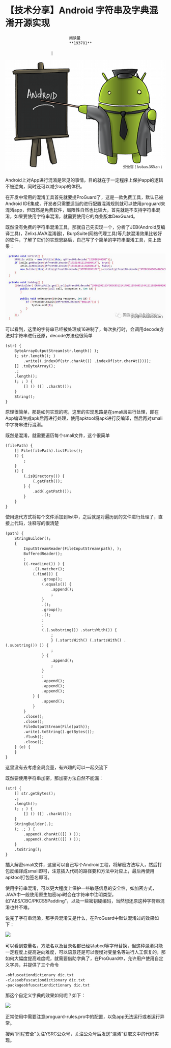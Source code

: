 
# 【技术分享】Android 字符串及字典混淆开源实现


                                阅读量   
                                **193781**
                            
                        |
                        
                                                                                    



[![](./img/85637/t0173ebd60a3aea70d2.png)](./img/85637/t0173ebd60a3aea70d2.png)

Android上对App进行混淆是常见的事情，目的就在于一定程序上保护app的逻辑不被逆向，同时还可以减少app的体积。

在开发中常用的混淆工具首先就要提ProGuard了，这是一款免费工具，默认已被Android IDE集成，开发者只需要适当的进行配置混淆规则就可以使用proguard来混淆app，但既然是免费软件，局限性自然也比较大，首先就是不支持字符串混淆，如果要使用字符串混淆，就需要使用它的商业版本DexGuard。

既然没有免费的字符串混淆工具，那就自己先实现一个，分析了JEB(Android反编译工具)，Zelix(JAVA混淆器)，BurpSuite(网络代理工具)等几款混淆效果比较好的软件，了解了它们的实现思路后，自己写了个简单的字符串混淆工具，先上效果：

[![](./img/85637/t01e1032164c9223ec1.png)](./img/85637/t01e1032164c9223ec1.png)

可以看到，这里的字符串已经被处理成16进制了，每次执行时，会调用decode方法对字符串进行还原，decode方法也很简单

```
(str) {
    ByteArrayOutputStream(str.length() );
    (; str.length(); )
        .write((.indexOf(str.charAt()) .indexOf(str.charAt())));
    [] .toByteArray();
    .;
    .length();
    (; ; ) {
        [] () ([] .charAt());
    }
    String();
}
```

原理很简单，那是如何实现的呢，这里的实现思路是在smali层进行处理，即在App编译生成apk后再进行处理，使用apktool将apk进行反编译，然后再对smali中字符串进行混淆。

既然是混淆，就需要遍历每个smali文件，这个很简单

```
(filePath) {
    [] File(filePath).listFiles();
    () {
        ;
    }
    () {
        (.isDirectory()) {
            (.getPath());
        } {
            .add(.getPath());
        }
    }
}
```

使用迭代方式将每个文件添加到list中，之后就是对遍历到的文件进行处理了，直接上代码，注释写的很清楚

```
(path) {
    StringBuilder();
    {
        InputStreamReader(FileInputStream(path), );
        BufferedReader();
        ;
        ((.readLine()) ) {
            .().matcher();
            (.find()) {
                .group();
                (.equals()) {
                    .append();
                    ;
                }
                .();
                .group();
                .();
                ;
                ;
                (.(.substring()) .startsWith()) {
                    ;
                    } (.startsWith() (.startsWith() .(.substring()) )) {
                    ;
                } {
                    .append();
                    ;
                }
                ;
                .append();
                .append();
                .append();
            } {
                .append();
            }
        }
        .close();
        .close();
        FileOutputStream(File(path));
        .write(.toString().getBytes());
        .flush();
        .close();
    } (e) {
    }
}
```

这里没有去考虑全局变量，有兴趣的可以一起交流下

既然要使用字符串加密，那加密方法自然不能漏：

```
(str) {
    [] str.getBytes();
    .;
    .length();
    (; ; ) {
        [] () ([] .charAt());
    }
    StringBuilder(.);
    (; .; ) {
        .append(.charAt(([] ) ));
        .append(.charAt(([] ) ));
    }
    .toString();
}
```

插入解密smali文件，这里可以自己写个Android工程，将解密方法写入，然后打包反编译成smali即可，注意插入代码的路径要和方法中对应上，最后再使用apktool打包签名即可。

使用字符串混淆，可以更大程度上保护一些敏感信息的安全性，如加密方式，JAVA中一般使用原生加密api时会在字符串中注明类型，如”AES/CBC/PKCS5Padding”，以及一些密钥硬编码，当然想还原这种字符串混淆也并不难。

说完了字符串混淆，那字典混淆又是什么，在ProGuard中默认混淆过的效果如下：

[![](./img/85637/AAffA0nNPuCLAAAAAElFTkSuQmCC)](https://p5.ssl.qhimg.com/t01556b543c647e08b7.png)

可以看到变量名，方法名以及目录名都已经以abcd等字母替换，但这种混淆只能一定程度上提高逆向难度，可以语意还是可以慢慢对变量名等进行人工恢复的，那如何大幅度提高难度呢，就需要借助字典了，在ProGuard中，允许用户使用自定义字典，并提供了三个命令

```
-obfuscationdictionary dic.txt
-classobfuscationdictionary dic.txt
-packageobfuscationdictionary dic.txt
```

那这个自定义字典的效果如何呢？如下：

[![](./img/85637/AAffA0nNPuCLAAAAAElFTkSuQmCC)](https://p5.ssl.qhimg.com/t01a7a7af640385cdee.png)

正常使用中需要注意proguard-rules.pro中的配置，以免app无法运行或者运行异常。

搜索“同程安全”关注YSRC公众号，关注公众号后发送“混淆”获取文中的代码实现。
